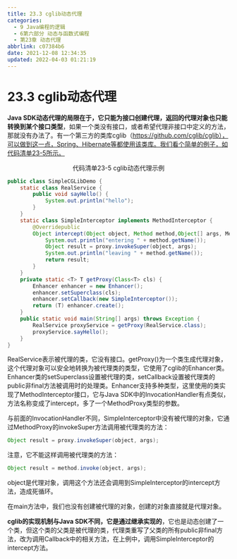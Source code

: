 ```yaml
---
title: 23.3 cglib动态代理
categories: 
  - 9 Java编程的逻辑
  - 6第六部分 动态与函数式编程
  - 第23章 动态代理
abbrlink: c07384b6
date: 2021-12-08 12:34:35
updated: 2022-04-03 01:21:19
---
```

# 23.3 cglib动态代理
**Java SDK动态代理的局限在于，它只能为接口创建代理，返回的代理对象也只能转换到某个接口类型**，如果一个类没有接口，或者希望代理非接口中定义的方法，那就没有办法了。有一个第三方的类库cglib（https://github.com/cglib/cglib），可以做到这一点，Spring、Hibernate等都使用该类库。我们看个简单的例子，如代码清单23-5所示。

<center>代码清单23-5 cglib动态代理示例</center>

```java
public class SimpleCGLibDemo {
    static class RealService {
        public void sayHello() {
            System.out.println("hello");
        }
    }
    static class SimpleInterceptor implements MethodInterceptor {
        @Overridepublic
        Object intercept(Object object, Method method,Object[] args, MethodProxy proxy) throws Throwable {
            System.out.println("entering " + method.getName());
            Object result = proxy.invokeSuper(object, args);
            System.out.println("leaving " + method.getName());
            return result;
        }
    }
    private static <T> T getProxy(Class<T> cls) {
        Enhancer enhancer = new Enhancer();
        enhancer.setSuperclass(cls);
        enhancer.setCallback(new SimpleInterceptor());
        return (T) enhancer.create();
    }
    public static void main(String[] args) throws Exception {
        RealService proxyService = getProxy(RealService.class);
        proxyService.sayHello();
    }
}
```

RealService表示被代理的类，它没有接口。getProxy()为一个类生成代理对象，这个代理对象可以安全地转换为被代理类的类型，它使用了cglib的Enhancer类。Enhancer类的setSuperclass设置被代理的类，setCallback设置被代理类的public非final方法被调用时的处理类。Enhancer支持多种类型，这里使用的类实现了MethodInterceptor接口，它与Java SDK中的InvocationHandler有点类似，方法名称变成了intercept，多了一个MethodProxy类型的参数。

与前面的InvocationHandler不同，SimpleInterceptor中没有被代理的对象，它通过MethodProxy的invokeSuper方法调用被代理类的方法：

```java
Object result = proxy.invokeSuper(object, args);
```

注意，它不能这样调用被代理类的方法：

```java
Object result = method.invoke(object, args);
```

object是代理对象，调用这个方法还会调用到SimpleInterceptor的intercept方法，造成死循环。

在main方法中，我们也没有创建被代理的对象，创建的对象直接就是代理对象。

**cglib的实现机制与Java SDK不同，它是通过继承实现的**，它也是动态创建了一个类，但这个类的父类是被代理的类，代理类重写了父类的所有public非final方法，改为调用Callback中的相关方法，在上例中，调用SimpleInterceptor的intercept方法。

